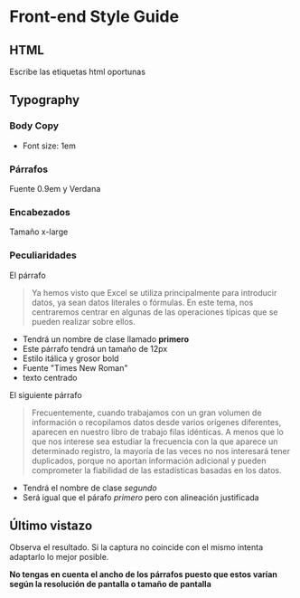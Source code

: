 # Front-end Style Guide

## HTML
Escribe las etiquetas html oportunas

## Typography

### Body Copy
- Font size: 1em

### Párrafos
Fuente 0.9em y Verdana

### Encabezados
Tamaño x-large

### Peculiaridades
El párrafo
>Ya hemos visto que Excel se utiliza principalmente para introducir datos, ya sean datos literales o fórmulas. En este tema, nos centraremos centrar en algunas de las operaciones típicas que se pueden realizar sobre ellos.
- Tendrá un nombre de clase llamado __primero__
- Este párrafo tendrá un tamaño de 12px
- Estilo itálica y grosor bold
- Fuente "Times New Roman"
- texto centrado

El siguiente párrafo
>Frecuentemente, cuando trabajamos con un gran volumen de información o recopilamos datos desde varios orígenes diferentes, aparecen en nuestro libro de trabajo filas idénticas. A menos que lo que nos interese sea estudiar la frecuencia con la que aparece un determinado registro, la mayoría de las veces no nos interesará tener duplicados, porque no aportan información adicional y pueden comprometer la fiabilidad de las estadísticas basadas en los datos. 
- Tendrá el nombre de clase _segundo_
- Será igual que el párafo _primero_ pero con alineación justificada

## Último vistazo

Observa el resultado. Si la captura no coincide con el mismo intenta adaptarlo lo mejor posible.

__No tengas en cuenta el ancho de los párrafos puesto que estos varían según la resolución de pantalla o tamaño de pantalla__


